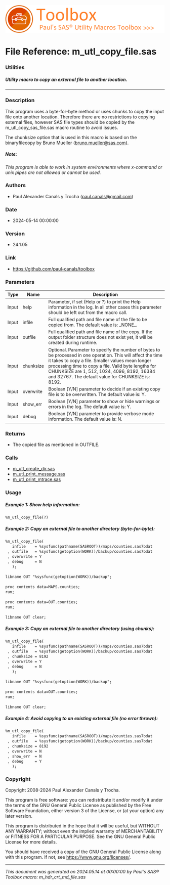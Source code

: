 [![../../misc/images/doc_header.png](../../misc/images/doc_header.png)](#)
# 
# File Reference: m_utl_copy_file.sas

### Utilities

##### Utility macro to copy an external file to another location.

***

### Description
This program uses a byte-for-byte method or uses chunks to copy the input file onto another location. Therefore there are no restrictions to copying external files, however SAS file types should be copied by the m_utl_copy_sas_file.sas macro routine to avoid issues.

 The chunksize option that is used in this macro is based on the binaryfilecopy by Bruno Mueller (bruno.mueller@sas.com).



##### *Note:*
*This program is able to work in system environments where x-command or unix pipes are not allowed or cannot be used.*

### Authors
* Paul Alexander Canals y Trocha (paul.canals@gmail.com)

### Date
* 2024-05-14 00:00:00

### Version
* 24.1.05

### Link
* https://github.com/paul-canals/toolbox

### Parameters
| Type | Name | Description |
| ---- | ---- | ----------- |
| Input | help | Parameter, if set (Help or ?) to print the Help information in the log. In all other cases this parameter should be left out from the macro call. |
| Input | infile | Full qualified path and file name of the file to be copied from. The default value is: \_NONE\_. |
| Input | outfile | Full qualified path and file name of the copy. If the output folder structure does not exist yet, it will be created during runtime. |
| Input | chunksize | Optional. Parameter to specify the number of bytes to be processed in one operation. This will affect the time it takes to copy a file. Smaller values mean longer processing time to copy a file. Valid byte lengths for CHUNKSIZE are 1, 512, 1024, 4096, 8192, 16384 and 32767. The default value for CHUNKSIZE is: 8192. |
| Input | overwrite | Boolean [Y/N] parameter to decide if an existing copy file is to be overwritten. The default value is: Y. |
| Input | show_err | Boolean [Y/N] parameter to show or hide warnings or errors in the log. The default value is: Y. |
| Input | debug | Boolean [Y/N] parameter to provide verbose mode information. The default value is: N. |

### Returns
* The copied file as mentioned in OUTFILE.

### Calls
* [m_utl_create_dir.sas](m_utl_create_dir.md)
* [m_utl_print_message.sas](m_utl_print_message.md)
* [m_utl_print_mtrace.sas](m_utl_print_mtrace.md)

### Usage

##### Example 1: Show help information:
```sas
%m_utl_copy_file(?)
```

##### Example 2: Copy an external file to another directory (byte-for-byte):
```sas
%m_utl_copy_file(
   infile    = %sysfunc(pathname(SASROOT))/maps/counties.sas7bdat
 , outfile   = %sysfunc(getoption(WORK))/backup/counties.sas7bdat
 , overwrite = Y
 , debug     = N
   );

libname OUT "%sysfunc(getoption(WORK))/backup";

proc contents data=MAPS.counties;
run;

proc contents data=OUT.counties;
run;

libname OUT clear;

```

##### Example 3: Copy an external file to another directory (using chunks):
```sas
%m_utl_copy_file(
   infile    = %sysfunc(pathname(SASROOT))/maps/counties.sas7bdat
 , outfile   = %sysfunc(getoption(WORK))/backup/counties.sas7bdat
 , chunksize = 8192
 , overwrite = Y
 , debug     = N
   );

libname OUT "%sysfunc(getoption(WORK))/backup";

proc contents data=OUT.counties;
run;

libname OUT clear;

```

##### Example 4: Avoid copying to an existing external file (no error thrown):
```sas
%m_utl_copy_file(
   infile    = %sysfunc(pathname(SASROOT))/maps/counties.sas7bdat
 , outfile   = %sysfunc(getoption(WORK))/backup/counties.sas7bdat
 , chunksize = 8192
 , overwrite = N
 , show_err  = N
 , debug     = Y
   );

```

### Copyright
Copyright 2008-2024 Paul Alexander Canals y Trocha. 
 
This program is free software: you can redistribute it and/or modify 
it under the terms of the GNU General Public License as published by 
the Free Software Foundation, either version 3 of the License, or 
(at your option) any later version. 
 
This program is distributed in the hope that it will be useful, 
but WITHOUT ANY WARRANTY; without even the implied warranty of 
MERCHANTABILITY or FITNESS FOR A PARTICULAR PURPOSE. See the 
GNU General Public License for more details. 
 
You should have received a copy of the GNU General Public License 
along with this program. If not, see <https://www.gnu.org/licenses/>. 


***
*This document was generated on 2024.05.14 at 00:00:00 by Paul's SAS&reg; Toolbox macro: m_hdr_crt_md_file.sas*
